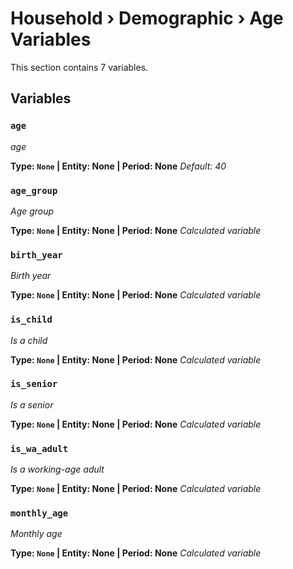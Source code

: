 # Household › Demographic › Age Variables

This section contains 7 variables.

## Variables

### `age`
*age*

**Type: `None` | Entity: None | Period: None**
*Default: 40*

### `age_group`
*Age group*

**Type: `None` | Entity: None | Period: None**
*Calculated variable*

### `birth_year`
*Birth year*

**Type: `None` | Entity: None | Period: None**
*Calculated variable*

### `is_child`
*Is a child*

**Type: `None` | Entity: None | Period: None**
*Calculated variable*

### `is_senior`
*Is a senior*

**Type: `None` | Entity: None | Period: None**
*Calculated variable*

### `is_wa_adult`
*Is a working-age adult*

**Type: `None` | Entity: None | Period: None**
*Calculated variable*

### `monthly_age`
*Monthly age*

**Type: `None` | Entity: None | Period: None**
*Calculated variable*
